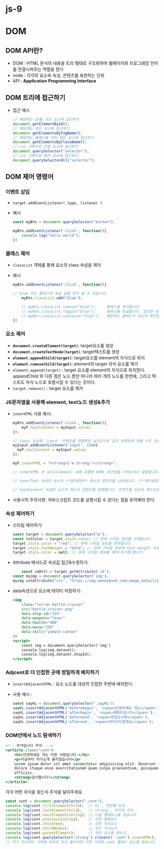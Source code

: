 # js-9

# DOM

## DOM API란?

- DOM : HTML 문서의 내용을 트리 형태로 구조화하여 웹페이지와 프로그래밍 언어를 연결시켜주는 역할을 한다
- node : 각각의 요소와 속성, 콘텐츠를 표현하는 단위
- API : **Application Programming Interface**

## DOM 트리에 접근하기

- 접근 예시
    
    ```jsx
    // 해당하는 Id를 가진 요소에 접근하기
    document.getElementById();
    // 해당하는 모든 요소에 접근하기
    document.getElementsByTagName();
    // 해당하는 클래스를 가진 모든 요소에 접근하기
    document.getElementsByClassName();
    // css 선택자로 단일 요소에 접근하기
    document.querySelector("selector");
    // css 선택자로 여러 요소에 접근하기
    document.querySelectorAll("selector");
    ```
    

## DOM 제어 명령어

### 이벤트 삽입

- `target.addEventListener( type, listener )`
- 예시
    
    ```jsx
    const myBtn = document.querySelector("button");
    
    myBtn.addEventListener('click', function(){
    	console.log("hello world");
    })
    ```
    

### 클래스 제어

- `classList` 객체를 통해 요소의 class 속성을 제어
- 예시
    
    ```jsx
    myBtn.addEventListener('click', function(){
    
    // blue 라는 클래스의 속성 값을 추가 할 수 있습니다.
    	myBtn.classList.add("blue");
    
    	// myBtn.classList.remove("blue");     클래스를 제거합니다.
    	// myBtn.classList.toggle("blue");     클래스를 토글합니다. 없으면 넣어주고, 있으면 제거합니다.
    	// myBtn.classList.contains("blue");   해당하는 클래스가 있는지 확인합니다.
    })
    ```
    

### 요소 제어

- __`document.createElement(target)`__: target요소를 생성
- __`document.createTextNode(target)`__: target텍스트를 생성
- __`element.appendChild(target)`__: target요소를 element의 자식으로 위치
- __`element.removeChild(target)`__: element의 target 자식 요소를 제거
- `element.append(target)` : target 요소를 element의 자식으로 위치한다. appendChild 와 다른 점은 노드 뿐만 아니라 여러 개의 노드를 한번에, 그리고 텍스트도 자식 노드로 포함시킬 수 있다는 것이다.
- `target.remove()` : target 요소를 제거

### JS문자열을 사용해 element, text노드 생성&추가

- `innerHTML` 사용 예시:
    
    ```jsx
    myBtn.addEventListener('click', function(){
    	myP.textContent = myInput.value;
    });
    
    // input 요소에 'input' 이벤트를 연결하면 실시간으로 값이 반영되게 만들 수도 있습니다.
    myInput.addEventListener('input', ()=>{
      myP.textContent = myInput.value;
    });
    
    myP.innerHTML = "<strong>I'm Strong!!</strong>";
    
    // innerHTML 은 요소(element) 내에 포함된 HTML 마크업을 가져오거나 설정합니다. 중요한 기능은 innerHTML로 값을 할당할 때, 마크업으로 변환할 수 있는 문자열이 있다면 마크업으로 만들어 보여준다는 것 입니다. 만약 그런 문자열이 없다면 그냥 문자열만 컨텐츠로 설정합니다.
    
    // innerText 속성은 요소의 **렌더링된** 텍스트 콘텐츠를 나타냅니다. (**렌더링된**에 주목하세요. ****innerText는 텍스트 내에 문법적으로 처리가 가능한 텍스트가 있으면 처리가 끝난 결과물을 텍스트로 전달합니다.)
    
    // textContent 속성은 노드의 텍스트 콘텐츠를 표현합니다. 컨텐츠를 단순히 텍스트로만 다룹니다.
    ```
    
- 사용시의 주의사항: 자바스크립트 코드를 실행시킬 수 있다는 점을 유의해야 한다.

### 속성 제어하기

- 스타일 제어하기:
    
    ```jsx
    const target = document.querySelector("p");
    const txtColor = target.style.color; // 현재 스타일 정보를 가져옵니다.
    target.style.color = "red"; // 현재 스타일 정보를 변경합니다.
    target.style.fontWeight = "bold"; // 현재 스타일 정보에 font-weight 속성이 없다면 추가합니다.
    target.style.color = null; // 현재 스타일 정보를 제거(초기화)합니다.
    ```
    
- Attribute 메서드로 속성값 접근&수정하기:
    
    ```jsx
    	const idAttr = target.getAttribute('id');
    const myimg = document.querySelector('img');
    myimg.setAttribute("src", "https://img.wendybook.com/image_detail/img159/159599_01.jpg");
    ```
    
- data속성으로 요소에 데이터 저장하기:
    
    ```jsx
    <img
        class="terran battle-cruiser"
        src="battle-cruiser.png"
        data-ship-id="324"
        data-weapons="laser"
        data-health="400"
        data-mana="250"
        data-skill="yamato-cannon"
    />
    <script>
        const img = document.querySelector('img')
        console.log(img.dataset);
        console.log(img.dataset.shipId);
    </script>
    ```
    

### Adjcent로 더 인접한 곳에 정밀하게 배치하기

- `insertAdjacentHTML` : 요소 노드를 대상의 인접한 주변에 배치한다.
- 사용 예시 :
    
    ```jsx
    const sayHi = document.querySelector('.sayHi');
    sayHi.insertAdjacentHTML('beforebegin', '<span>안녕하세요 저는</span>');
    sayHi.insertAdjacentHTML('afterbegin', '<span>재현우입니다</span>');
    sayHi.insertAdjacentHTML('beforeend', '<span>면접오시면</span>');
    sayHi.insertAdjacentHTML('afterend', '<span>피자사드릴게요</span>');
    ```
    

### DOM안에서 노드 탐색하기

```jsx
<!-- 주석입니다 주석. -->
<article class="cont">
    <h1>안녕하세요 저는 이런 사람입니다.</h1>
    <p>지금부터 자기소개 올리겠습니다</p>
    Lorem ipsum dolor sit amet consectetur adipisicing elit. Deserunt incidunt voluptates laudantium fugit, omnis
    dolore itaque esse exercitationem quam culpa praesentium, quisquam repudiandae aut. Molestias qui quas ea iure
    officiis.
    <strong>감사합니다!</strong>
</article>
```

각각 어떤 자식을 찾는지 주석을 달아주세요

```jsx
const cont = document.querySelector(".cont");
console.log(cont.firstElementChild);  // h1 , 첫번째 자식
console.log(cont.lastElementChild);   // strong , 마지막 자식
console.log(cont.nextElementSibling); // 다음 형제요소를 찾습니다.
console.log(cont.previousSibling);    // 이전 형제요소
console.log(cont.children);           // 모든 자식요소
console.log(cont.childNodes);         // 모든 자식노드
console.log(cont.parentElement);      // 부모 요소를 찾는다.
console.log(cont.querySelector('strong').closest('.cont').innerHTML);  
// 자기 자신부터 시작해 부모로 타고 올라가며 가장 가까운 cont 클래스 요소를 찾습니다. 단, 형제요소는 찾지 않습니다.
```